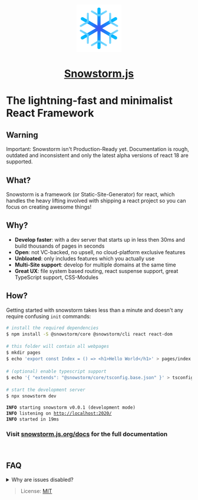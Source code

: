 <p align="center">
  <a href="https://github.com/explodingcamera/snowstorm">
    <img src="./logo.svg" height="128">
    <h1 align="center">Snowstorm.js</h1>
  </a>
</p>

# The lightning-fast and minimalist React Framework

## Warning

Important: Snowstorm isn't Production-Ready yet. Documentation is rough, outdated and inconsistent and only the latest alpha versions of react 18 are supported.

## What?

Snowstorm is a framework (or Static-Site-Generator) for react, which handles the heavy lifting involved with shipping a react project so you can focus on creating awesome things!

## Why?

- **Develop faster**: with a dev server that starts up in less then 30ms and build thousands of pages in seconds
- **Open**: not VC-backed, no upsell, no cloud-platform exclusive features
- **Unbloated**: only includes features which you actually use
- **Multi-Site support**: develop for multiple domains at the same time
- **Great UX**: file system based routing, react suspense support, great TypeScript support, CSS-Modules

## How?

Getting started with snowstorm takes less than a minute and doesn't any require confusing `init` commands:

```bash
# install the required dependencies
$ npm install -S @snowstorm/core @snowstorm/cli react react-dom

# this folder will contain all webpages
$ mkdir pages
$ echo 'export const Index = () => <h1>Hello World</h1>' > pages/index.tsx

# (optional) enable typescript support
$ echo '{ "extends": "@snowstorm/core/tsconfig.base.json" }' > tsconfig.json

# start the development server
$ npx snowstorm dev
```

<pre><code><b>INFO</b> starting snowstorm v0.0.1 (development mode)
<b>INFO</b> listening on <u>http://localhost:2020/</u>
<b>INFO</b> started in 19ms</code></pre>

### Visit [snowstorm.js.org/docs](https://snowstorm.js.org/docs/getting-started) for the full documentation

<br/>

## FAQ

<details>
  <summary>Why are issues disabled?</summary>
  I'm not responding to bug reports and other issues.
  For smaller things, you can open a pr, outside of that discussions are available to ask questions and paid support is also available at (henrygressmann.de)[https://henrygressmann.de].
</details>

> License: [MIT](LICENSE.md)
